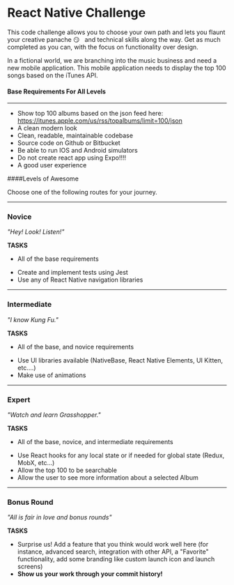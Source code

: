 React Native Challenge
====================

This code challenge allows you to choose your own path and lets you flaunt your creative panache :smirk: &nbsp; and technical skills along the way. Get as much completed as you can, with the focus on functionality over design.

In a fictional world, we are branching into the music business and need a new mobile application. This mobile application needs to display the top 100 songs based on the iTunes API.   

#### Base Requirements For All Levels
-------
- Show top 100 albums based on the json feed here:  https://itunes.apple.com/us/rss/topalbums/limit=100/json
- A clean modern look
- Clean, readable, maintainable codebase
- Source code on Github or Bitbucket
- Be able to run IOS and Android simulators
- Do not create react app using Expo!!!!
- A good user experience


####Levels of Awesome

Choose one of the following routes for your journey. 

-------
### Novice

*"Hey! Look! Listen!"*

**TASKS**
* All of the base requirements
+ Create and implement tests using Jest 
+ Use any of React Native navigation libraries


-------
### Intermediate

*"I know Kung Fu."*

**TASKS**
* All of the base, and novice requirements
+ Use UI libraries available (NativeBase, React Native Elements, UI Kitten, etc....)
+ Make use of animations


-------
### Expert

*"Watch and learn Grasshopper."*

**TASKS**
* All of the base, novice, and intermediate requirements
+ Use React hooks for any local state or if needed for global state (Redux, MobX, etc...)
+ Allow the top 100 to be searchable 
+ Allow the user to see more information about a selected Album


-------
### Bonus Round

*"All is fair in love and bonus rounds"*

**TASKS**
+ Surprise us! Add a feature that you think would work well here (for instance, advanced search, integration with other API, a "Favorite" functionality, add some branding like custom launch icon and launch screens)
+ **Show us your work through your commit history!**
